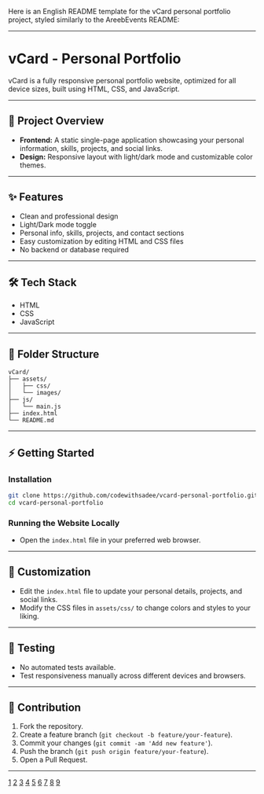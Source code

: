 Here is an English README template for the vCard personal portfolio project, styled similarly to the AreebEvents README:

***

# vCard - Personal Portfolio

vCard is a fully responsive personal portfolio website, optimized for all device sizes, built using HTML, CSS, and JavaScript.

***

## 🚀 Project Overview

- **Frontend:** A static single-page application showcasing your personal information, skills, projects, and social links.
- **Design:** Responsive layout with light/dark mode and customizable color themes.

***

## ✨ Features

- Clean and professional design
- Light/Dark mode toggle
- Personal info, skills, projects, and contact sections
- Easy customization by editing HTML and CSS files
- No backend or database required

***

## 🛠️ Tech Stack

- HTML
- CSS
- JavaScript

***

## 📁 Folder Structure

```
vCard/
├── assets/
│   ├── css/
│   └── images/
├── js/
│   └── main.js
├── index.html
└── README.md
```

***

## ⚡ Getting Started

### Installation

```bash
git clone https://github.com/codewithsadee/vcard-personal-portfolio.git
cd vcard-personal-portfolio
```

### Running the Website Locally

- Open the `index.html` file in your preferred web browser.

***

## 👤 Customization

- Edit the `index.html` file to update your personal details, projects, and social links.
- Modify the CSS files in `assets/css/` to change colors and styles to your liking.

***

## 🧪 Testing

- No automated tests available.
- Test responsiveness manually across different devices and browsers.

***

## 🤝 Contribution

1. Fork the repository.
2. Create a feature branch (`git checkout -b feature/your-feature`).
3. Commit your changes (`git commit -am 'Add new feature'`).
4. Push the branch (`git push origin feature/your-feature`).
5. Open a Pull Request.

***



[1](https://github.com/codewithsadee/vcard-personal-portfolio)
[2](https://my-v-profile.netlify.app)
[3](https://www.github-zh.com/projects/471780567-vcard-personal-portfolio)
[4](https://www.behance.net/search/projects/vcard%20personal)
[5](https://github.com/codingstella/vCard-personal-portfolio)
[6](https://codesandbox.io/s/codingstella-vcard-personal-portfolio-d328fw)
[7](https://www.behance.net/search/projects/vcard%20template)
[8](https://www.youtube.com/watch?v=75lvh1NmyeA)
[9](https://ivanr3d.com/vcard/index.html?lang=en)
